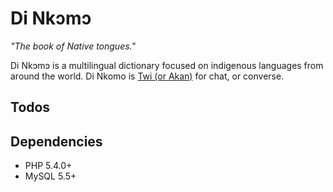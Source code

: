 Di Nkɔmɔ
======
*"The book of Native tongues."*  
  
Di Nkɔmɔ is a multilingual dictionary focused on indigenous languages from around the world. Di Nkomo is [Twi (or Akan)](http://en.wikipedia.org/wiki/Akan_language) for chat, or converse.

Todos
---

Dependencies
---
- PHP 5.4.0+
- MySQL 5.5+
